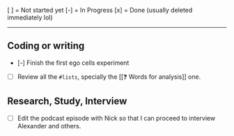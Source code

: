 [ ] = Not started yet
[-] = In Progress
[x] = Done (usually deleted immediately lol)

------------------------------------------------------------------------------

## Coding or writing

- [-] Finish the first ego cells experiment
- [ ] Review all the `#lists`, specially the [[❓ Words for analysis]] one.


## Research, Study, Interview

- [ ] Edit the podcast episode with Nick so that I can proceed to interview Alexander and others.
